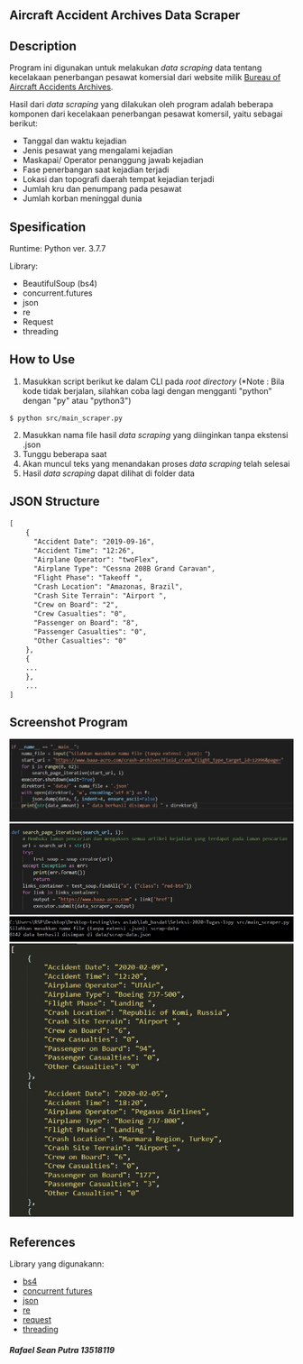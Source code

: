 <h2>
  <br>
  Aircraft Accident Archives Data Scraper
  <br>
</h2>

## Description

Program ini digunakan untuk melakukan <i> data scraping </i> data tentang kecelakaan penerbangan pesawat komersial dari website milik [Bureau of Aircraft Accidents Archives](https://baaa-acro.com).

Hasil dari <i>data scraping</i> yang dilakukan oleh program adalah beberapa komponen dari kecelakaan penerbangan pesawat komersil, yaitu sebagai berikut:
- Tanggal dan waktu kejadian
- Jenis pesawat yang mengalami kejadian
- Maskapai/ Operator penanggung jawab kejadian
- Fase penerbangan saat kejadian terjadi
- Lokasi dan topografi daerah tempat kejadian terjadi
- Jumlah kru dan penumpang pada pesawat
- Jumlah korban meninggal dunia


## Spesification

Runtime: Python ver. 3.7.7

Library:
- BeautifulSoup (bs4)
- concurrent.futures
- json
- re
- Request
- threading

## How to Use

1. Masukkan script berikut ke dalam CLI pada <i>root directory</i> (*Note : Bila kode tidak berjalan, silahkan coba lagi dengan mengganti "python" dengan "py" atau "python3")
```
$ python src/main_scraper.py
```
2. Masukkan nama file hasil <i>data scraping</i> yang diinginkan tanpa ekstensi .json
3. Tunggu beberapa saat
4. Akan muncul teks yang menandakan proses <i>data scraping</i> telah selesai
5. Hasil <i>data scraping</i> dapat dilihat di folder data

## JSON Structure

```
[
    {
      "Accident Date": "2019-09-16",
      "Accident Time": "12:26",
      "Airplane Operator": "twoFlex",
      "Airplane Type": "Cessna 208B Grand Caravan",
      "Flight Phase": "Takeoff ",
      "Crash Location": "Amazonas, Brazil",
      "Crash Site Terrain": "Airport ",
      "Crew on Board": "2",
      "Crew Casualties": "0",
      "Passenger on Board": "8",
      "Passenger Casualties": "0",
      "Other Casualties": "0"
    },
    {
    ...
    },
    ...
]
```

## Screenshot Program

![alt](/screenshots/ss-script1.jpg "Snippet 1 dari script")
![alt](/screenshots/ss-script2.jpg "Snippet 2 dari script")
![alt](/screenshots/ss1.jpg "Program dijalankan menggunakan Command Prompt")
![alt](/screenshots/ss-hasil.jpg "Bagian dari file Json hasil data scraping")
## References

Library yang digunakann:
- [bs4](https://www.crummy.com/software/BeautifulSoup/)
- [concurrent futures](https://docs.python.org/3/library/concurrent.futures.html)
- [json](https://docs.python.org/3/library/json.html)
- [re](https://docs.python.org/3/library/re.html)
- [request](https://docs.python.org/3/library/urllib.request.html)
- [threading](https://docs.python.org/3/library/threading.html)

<h5>Rafael Sean Putra 13518119</h5>
